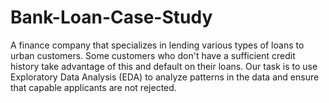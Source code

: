# Bank-Loan-Case-Study
A finance company that specializes in lending various types of loans to urban customers. Some customers who don't have a sufficient credit history take advantage of this and default on their loans. Our task is to use Exploratory Data Analysis (EDA) to analyze patterns in the data and ensure that capable applicants are not rejected.
